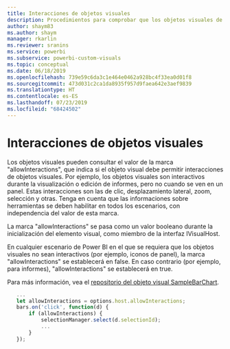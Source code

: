 ```yaml
---
title: Interacciones de objetos visuales
description: Procedimientos para comprobar que los objetos visuales de Power BI deben permitir interacciones de objetos visuales
author: shaym83
ms.author: shaym
manager: rkarlin
ms.reviewer: sranins
ms.service: powerbi
ms.subservice: powerbi-custom-visuals
ms.topic: conceptual
ms.date: 06/18/2019
ms.openlocfilehash: 739e59c6da3c1e464e0462a928bc4f33ea0d01f8
ms.sourcegitcommit: 473d031c2ca1da8935f957d9faea642e3aef9839
ms.translationtype: HT
ms.contentlocale: es-ES
ms.lasthandoff: 07/23/2019
ms.locfileid: "68424502"
---
```

# <a name="visuals-interactions"></a>Interacciones de objetos visuales

Los objetos visuales pueden consultar el valor de la marca "allowInteractions", que indica si el objeto visual debe permitir interacciones de objetos visuales.
Por ejemplo, los objetos visuales son interactivos durante la visualización o edición de informes, pero no cuando se ven en un panel.
Estas interacciones son las de clic, desplazamiento lateral, zoom, selección y otras.
Tenga en cuenta que las informaciones sobre herramientas se deben habilitar en todos los escenarios, con independencia del valor de esta marca.

La marca "allowInteractions" se pasa como un valor booleano durante la inicialización del elemento visual, como miembro de la interfaz IVisualHost.

En cualquier escenario de Power BI en el que se requiera que los objetos visuales no sean interactivos (por ejemplo, iconos de panel), la marca "allowInteractions" se establecerá en false.
En caso contrario (por ejemplo, para informes), "allowInteractions" se establecerá en true.

Para más información, vea el [repositorio del objeto visual SampleBarChart](https://github.com/Microsoft/PowerBI-visuals-sampleBarChart/commit/59a47935d8f5272ce145fe804193599ddb7e2001).

```typescript
   ...
   let allowInteractions = options.host.allowInteractions;
   bars.on('click', function(d) {
       if (allowInteractions) {
           selectionManager.select(d.selectionId);
           ...
       }
   });
```
